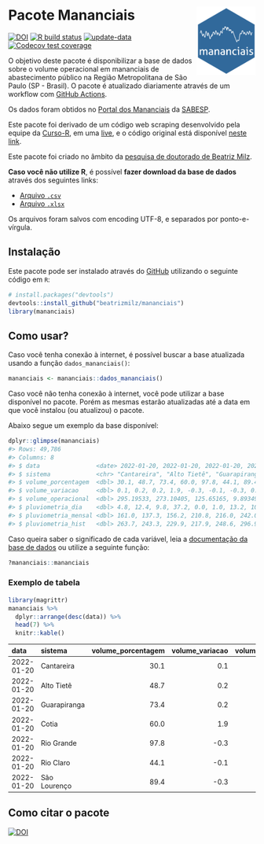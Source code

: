 
<!-- README.md is generated from README.Rmd. Please edit that file -->

# Pacote Mananciais <img src="man/figures/hexlogo.png" align="right" width = "120px"/>

<!-- badges: start -->

[![DOI](https://zenodo.org/badge/DOI/10.5281/zenodo.4733056.svg)](https://doi.org/10.5281/zenodo.4733056)
[![R build
status](https://github.com/beatrizmilz/mananciais/workflows/R-CMD-check/badge.svg)](https://github.com/beatrizmilz/mananciais/actions)
[![update-data](https://github.com/beatrizmilz/mananciais/actions/workflows/2-update_data.yaml/badge.svg)](https://github.com/beatrizmilz/mananciais/actions/workflows/2-update_data.yaml)
[![Codecov test
coverage](https://codecov.io/gh/beatrizmilz/mananciais/branch/master/graph/badge.svg)](https://codecov.io/gh/beatrizmilz/mananciais?branch=master)
<!-- badges: end -->

O objetivo deste pacote é disponibilizar a base de dados sobre o volume
operacional em mananciais de abastecimento público na Região
Metropolitana de São Paulo (SP - Brasil). O pacote é atualizado
diariamente através de um workflow com [GitHub
Actions](https://github.com/beatrizmilz/mananciais/actions).

Os dados foram obtidos no [Portal dos
Mananciais](http://mananciais.sabesp.com.br/Situacao) da
[SABESP](http://site.sabesp.com.br/site/Default.aspx).

Este pacote foi derivado de um código web scraping desenvolvido pela
equipe da [Curso-R](https://www.curso-r.com/), em uma
[live](https://youtu.be/jvZIxrMmOcQ), e o código original está
disponível [neste
link](https://github.com/curso-r/lives/blob/master/drafts/20200730_scraper_sabesp.R).

Este pacote foi criado no âmbito da [pesquisa de doutorado de Beatriz
Milz](https://beatrizmilz.github.io/tese/).

**Caso você não utilize R**, é possível **fazer download da base de
dados** através dos seguintes links:

  - [Arquivo
    `.csv`](https://github.com/beatrizmilz/mananciais/raw/master/inst/extdata/mananciais.csv)
  - [Arquivo
    `.xlsx`](https://github.com/beatrizmilz/mananciais/blob/master/inst/extdata/mananciais.xlsx?raw=true)

Os arquivos foram salvos com encoding UTF-8, e separados por
ponto-e-vírgula.

## Instalação

Este pacote pode ser instalado através do [GitHub](https://github.com/)
utilizando o seguinte código em `R`:

``` r
# install.packages("devtools")
devtools::install_github("beatrizmilz/mananciais")
library(mananciais)
```

## Como usar?

Caso você tenha conexão à internet, é possível buscar a base atualizada
usando a função `dados_mananciais()`:

``` r
mananciais <- mananciais::dados_mananciais() 
```

Caso você não tenha conexão à internet, você pode utilizar a base
disponível no pacote. Porém as mesmas estarão atualizadas até a data em
que você instalou (ou atualizou) o pacote.

Abaixo segue um exemplo da base disponível:

``` r
dplyr::glimpse(mananciais)
#> Rows: 49,786
#> Columns: 8
#> $ data                <date> 2022-01-20, 2022-01-20, 2022-01-20, 2022-01-20, 2…
#> $ sistema             <chr> "Cantareira", "Alto Tietê", "Guarapiranga", "Cotia…
#> $ volume_porcentagem  <dbl> 30.1, 48.7, 73.4, 60.0, 97.8, 44.1, 89.4, 30.0, 48…
#> $ volume_variacao     <dbl> 0.1, 0.2, 0.2, 1.9, -0.3, -0.1, -0.3, 0.1, 0.0, 0.…
#> $ volume_operacional  <dbl> 295.19533, 273.10405, 125.65165, 9.89349, 109.7188…
#> $ pluviometria_dia    <dbl> 4.8, 12.4, 9.8, 37.2, 0.0, 1.0, 13.2, 10.9, 2.4, 5…
#> $ pluviometria_mensal <dbl> 161.0, 137.3, 156.2, 210.8, 216.0, 242.0, 259.4, 1…
#> $ pluviometria_hist   <dbl> 263.7, 243.3, 229.9, 217.9, 248.6, 296.9, 273.1, 2…
```

Caso queira saber o significado de cada variável, leia a [documentação
da base de
dados](https://beatrizmilz.github.io/mananciais/reference/mananciais.html)
ou utilize a seguinte função:

``` r
?mananciais::mananciais
```

### Exemplo de tabela

``` r
library(magrittr)
mananciais %>% 
  dplyr::arrange(desc(data)) %>% 
  head(7) %>%
  knitr::kable()
```

| data       | sistema      | volume\_porcentagem | volume\_variacao | volume\_operacional | pluviometria\_dia | pluviometria\_mensal | pluviometria\_hist |
| :--------- | :----------- | ------------------: | ---------------: | ------------------: | ----------------: | -------------------: | -----------------: |
| 2022-01-20 | Cantareira   |                30.1 |              0.1 |           295.19533 |               4.8 |                161.0 |              263.7 |
| 2022-01-20 | Alto Tietê   |                48.7 |              0.2 |           273.10405 |              12.4 |                137.3 |              243.3 |
| 2022-01-20 | Guarapiranga |                73.4 |              0.2 |           125.65165 |               9.8 |                156.2 |              229.9 |
| 2022-01-20 | Cotia        |                60.0 |              1.9 |             9.89349 |              37.2 |                210.8 |              217.9 |
| 2022-01-20 | Rio Grande   |                97.8 |            \-0.3 |           109.71880 |               0.0 |                216.0 |              248.6 |
| 2022-01-20 | Rio Claro    |                44.1 |            \-0.1 |             6.02579 |               1.0 |                242.0 |              296.9 |
| 2022-01-20 | São Lourenço |                89.4 |            \-0.3 |            79.44275 |              13.2 |                259.4 |              273.1 |

## Como citar o pacote

[![DOI](https://zenodo.org/badge/DOI/10.5281/zenodo.4733056.svg)](https://doi.org/10.5281/zenodo.4733056)
